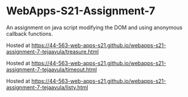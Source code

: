 # WebApps-S21-Assignment-7
An assignment on java script modifying the DOM and using anonymous callback functions.

Hosted at https://44-563-web-apps-s21.github.io/webapps-s21-assignment-7-tejaavula/treasure.html

Hosted at https://44-563-web-apps-s21.github.io/webapps-s21-assignment-7-tejaavula/timeout.html

Hosted at https://44-563-web-apps-s21.github.io/webapps-s21-assignment-7-tejaavula/listy.html